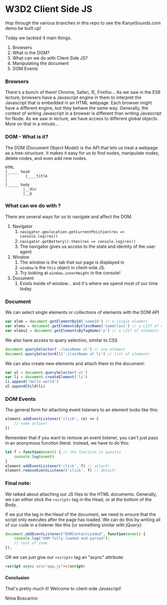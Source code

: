 # W3D2 Client Side JS

Hop through the various branches in this repo to see the KanyeSounds.com demo be built up!

Today we tackled 4 main things.

1. Browsers
2. What is the DOM?
3. What can we do with Client Side JS?
4. Manipulating the document
5. DOM Events

### Browsers
There's a bunch of them! Chrome, Safari, IE, Firefox... As we saw in the ES6 lecture, browsers have a Javascript engine in them to interpret the Javascript that is embedded in an HTML webpage. Each browser might have a different engine, but they behave the same way. Generally, the context of writing Javascript in a browser is different than writing Javascript for Node. As we saw in lecture, we have access to different global objects. More on that in a minute...

### DOM - What is it?
The DOM (Document Object Model) is the API that lets us treat a webpage as a tree-structure. It makes it easy for us to find nodes, manipulate nodes, delete nodes, and even add new nodes.

```
HTML
|_____ head
|        |____title
|
|_____ body
        |__div
        |__p
```

### What can we do with ?
There are several ways for us to navigate and affect the DOM.
1. Navigator
    1. `navigator.geolocation.getCurrentPosition(res => console.log(res))`
    2. `navigator.getBattery().then(res => console.log(res))`
    3. The navigator gives us access to the state and identity of the user agent
2. Window
    1. The window is the tab that our page is displayed in
    2. `window` is the `this` object in client-side JS.
    3. Try looking at `window.innerHeight` in the console!
3. Document
    1. Exists inside of window... and it's where we spend most of our time today

### Document
We can select single elements or collections of elements with the DOM API
```js
var elem = document.getElementById('someId') // a single element
var elems = document.getElementsByClassName('someClass') // a LIST of elements
var elems2 = document.getElementsByTagName('p') // a LIST of elements
```

We also have access to query selection, similar to CSS
```js
document.querySelector('.className ul') // one element
document.querySelectorAll('.className ul li') // list of elements
```

We can also create new elements and attach them to the document:
```js
var ul = document.querySelector('ul')
var li = document.createElement('li')
li.append('Hello world')
ul.appendChild(li)
```

### DOM Events
The general form for attaching event listeners to an element looks like this:

```js
element.addEventListener('click', (e) => {
    // some action!
})
```

Remember that if you want to remove an event listener, you can't just pass in an anonymous function literal. Instead, we have to do this:

```js
let f = function(event) { // the function in questio
    console.log(event)
}
element.addEventListener('click', f) // attach!
element.removeEventListener('click', f) // detach!
```

### Final note:
We talked about attaching our JS files to the HTML documents. Generally, we can either stick the `<script>` tag in the Head, or at the bottom of the Body.

If we put the tag in the Head of the document, we need to ensure that the script only executes after the page has loaded. We can do this by writing all of our code in a listener like this (or something similar with jQuery):
```js
document.addEventListener("DOMContentLoaded", function(event) {
    console.log("DOM fully loaded and parsed");
    // rest of code
});
```

OR we can just give our `<script>` tag an "async" attribute:
```html
<script async src="app.js"></script>
```

#### Conclusion
That's pretty much it! Welcome to client-side Javascript!

Nima Boscarino